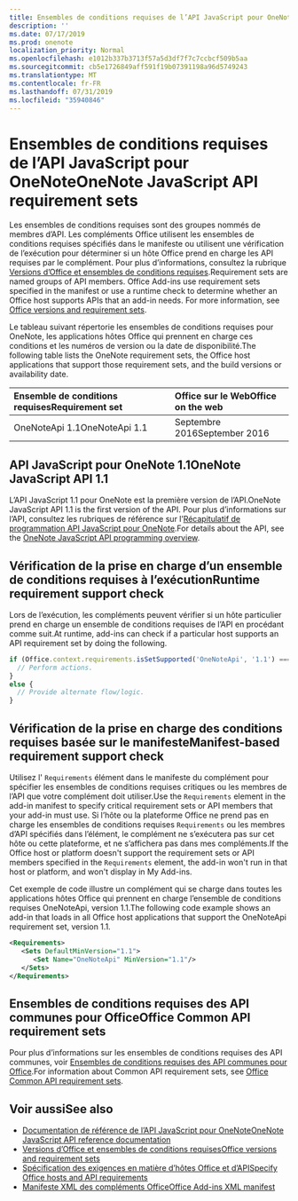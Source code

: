 ```yaml
---
title: Ensembles de conditions requises de l’API JavaScript pour OneNote
description: ''
ms.date: 07/17/2019
ms.prod: onenote
localization_priority: Normal
ms.openlocfilehash: e1012b337b3713f57a5d3df7f7c7ccbcf509b5aa
ms.sourcegitcommit: cb5e1726849aff591f19b07391198a96d5749243
ms.translationtype: MT
ms.contentlocale: fr-FR
ms.lasthandoff: 07/31/2019
ms.locfileid: "35940846"
---
```

# <a name="onenote-javascript-api-requirement-sets"></a><span data-ttu-id="83303-102">Ensembles de conditions requises de l’API JavaScript pour OneNote</span><span class="sxs-lookup"><span data-stu-id="83303-102">OneNote JavaScript API requirement sets</span></span>

<span data-ttu-id="83303-p101">Les ensembles de conditions requises sont des groupes nommés de membres d’API. Les compléments Office utilisent les ensembles de conditions requises spécifiés dans le manifeste ou utilisent une vérification de l’exécution pour déterminer si un hôte Office prend en charge les API requises par le complément. Pour plus d’informations, consultez la rubrique [Versions d’Office et ensembles de conditions requises](/office/dev/add-ins/develop/office-versions-and-requirement-sets).</span><span class="sxs-lookup"><span data-stu-id="83303-p101">Requirement sets are named groups of API members. Office Add-ins use requirement sets specified in the manifest or use a runtime check to determine whether an Office host supports APIs that an add-in needs. For more information, see [Office versions and requirement sets](/office/dev/add-ins/develop/office-versions-and-requirement-sets).</span></span>

<span data-ttu-id="83303-106">Le tableau suivant répertorie les ensembles de conditions requises pour OneNote, les applications hôtes Office qui prennent en charge ces conditions et les numéros de version ou la date de disponibilité.</span><span class="sxs-lookup"><span data-stu-id="83303-106">The following table lists the OneNote requirement sets, the Office host applications that support those requirement sets, and the build versions or availability date.</span></span>

|  <span data-ttu-id="83303-107">Ensemble de conditions requises</span><span class="sxs-lookup"><span data-stu-id="83303-107">Requirement set</span></span>  |  <span data-ttu-id="83303-108">Office sur le Web</span><span class="sxs-lookup"><span data-stu-id="83303-108">Office on the web</span></span> |
|:-----|:-----|
| <span data-ttu-id="83303-109">OneNoteApi 1.1</span><span class="sxs-lookup"><span data-stu-id="83303-109">OneNoteApi 1.1</span></span>  | <span data-ttu-id="83303-110">Septembre 2016</span><span class="sxs-lookup"><span data-stu-id="83303-110">September 2016</span></span> |

## <a name="onenote-javascript-api-11"></a><span data-ttu-id="83303-111">API JavaScript pour OneNote 1.1</span><span class="sxs-lookup"><span data-stu-id="83303-111">OneNote JavaScript API 1.1</span></span>

<span data-ttu-id="83303-112">L’API JavaScript 1.1 pour OneNote est la première version de l’API.</span><span class="sxs-lookup"><span data-stu-id="83303-112">OneNote JavaScript API 1.1 is the first version of the API.</span></span> <span data-ttu-id="83303-113">Pour plus d’informations sur l’API, consultez les rubriques de référence sur l’[Récapitulatif de programmation API JavaScript pour OneNote](/office/dev/add-ins/onenote/onenote-add-ins-programming-overview).</span><span class="sxs-lookup"><span data-stu-id="83303-113">For details about the API, see the [OneNote JavaScript API programming overview](/office/dev/add-ins/onenote/onenote-add-ins-programming-overview).</span></span>

## <a name="runtime-requirement-support-check"></a><span data-ttu-id="83303-114">Vérification de la prise en charge d’un ensemble de conditions requises à l’exécution</span><span class="sxs-lookup"><span data-stu-id="83303-114">Runtime requirement support check</span></span>

<span data-ttu-id="83303-115">Lors de l’exécution, les compléments peuvent vérifier si un hôte particulier prend en charge un ensemble de conditions requises de l’API en procédant comme suit.</span><span class="sxs-lookup"><span data-stu-id="83303-115">At runtime, add-ins can check if a particular host supports an API requirement set by doing the following.</span></span>

```js
if (Office.context.requirements.isSetSupported('OneNoteApi', '1.1') === true) {
  // Perform actions.
}
else {
  // Provide alternate flow/logic.
}
```

## <a name="manifest-based-requirement-support-check"></a><span data-ttu-id="83303-116">Vérification de la prise en charge des conditions requises basée sur le manifeste</span><span class="sxs-lookup"><span data-stu-id="83303-116">Manifest-based requirement support check</span></span>

<span data-ttu-id="83303-117">Utilisez l' `Requirements` élément dans le manifeste du complément pour spécifier les ensembles de conditions requises critiques ou les membres de l’API que votre complément doit utiliser.</span><span class="sxs-lookup"><span data-stu-id="83303-117">Use the `Requirements` element in the add-in manifest to specify critical requirement sets or API members that your add-in must use.</span></span> <span data-ttu-id="83303-118">Si l’hôte ou la plateforme Office ne prend pas en charge les ensembles de conditions requises `Requirements` ou les membres d’API spécifiés dans l’élément, le complément ne s’exécutera pas sur cet hôte ou cette plateforme, et ne s’affichera pas dans mes compléments.</span><span class="sxs-lookup"><span data-stu-id="83303-118">If the Office host or platform doesn't support the requirement sets or API members specified in the `Requirements` element, the add-in won't run in that host or platform, and won't display in My Add-ins.</span></span>

<span data-ttu-id="83303-119">Cet exemple de code illustre un complément qui se charge dans toutes les applications hôtes Office qui prennent en charge l’ensemble de conditions requises OneNoteApi, version 1.1.</span><span class="sxs-lookup"><span data-stu-id="83303-119">The following code example shows an add-in that loads in all Office host applications that support the OneNoteApi requirement set, version 1.1.</span></span>

```xml
<Requirements>
   <Sets DefaultMinVersion="1.1">
      <Set Name="OneNoteApi" MinVersion="1.1"/>
   </Sets>
</Requirements>
```

## <a name="office-common-api-requirement-sets"></a><span data-ttu-id="83303-120">Ensembles de conditions requises des API communes pour Office</span><span class="sxs-lookup"><span data-stu-id="83303-120">Office Common API requirement sets</span></span>

<span data-ttu-id="83303-121">Pour plus d’informations sur les ensembles de conditions requises des API communes, voir [Ensembles de conditions requises des API communes pour Office](office-add-in-requirement-sets.md).</span><span class="sxs-lookup"><span data-stu-id="83303-121">For information about Common API requirement sets, see [Office Common API requirement sets](office-add-in-requirement-sets.md).</span></span>

## <a name="see-also"></a><span data-ttu-id="83303-122">Voir aussi</span><span class="sxs-lookup"><span data-stu-id="83303-122">See also</span></span>

- [<span data-ttu-id="83303-123">Documentation de référence de l’API JavaScript pour OneNote</span><span class="sxs-lookup"><span data-stu-id="83303-123">OneNote JavaScript API reference documentation</span></span>](/javascript/api/onenote)
- [<span data-ttu-id="83303-124">Versions d’Office et ensembles de conditions requises</span><span class="sxs-lookup"><span data-stu-id="83303-124">Office versions and requirement sets</span></span>](/office/dev/add-ins/develop/office-versions-and-requirement-sets)
- [<span data-ttu-id="83303-125">Spécification des exigences en matière d’hôtes Office et d’API</span><span class="sxs-lookup"><span data-stu-id="83303-125">Specify Office hosts and API requirements</span></span>](/office/dev/add-ins/develop/specify-office-hosts-and-api-requirements)
- [<span data-ttu-id="83303-126">Manifeste XML des compléments Office</span><span class="sxs-lookup"><span data-stu-id="83303-126">Office Add-ins XML manifest</span></span>](/office/dev/add-ins/develop/add-in-manifests)
